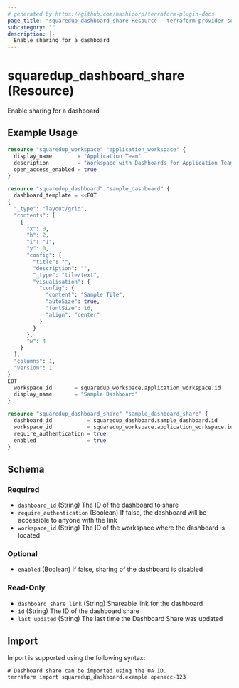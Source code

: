 ```yaml
---
# generated by https://github.com/hashicorp/terraform-plugin-docs
page_title: "squaredup_dashboard_share Resource - terraform-provider-squaredup"
subcategory: ""
description: |-
  Enable sharing for a dashboard
---
```


# squaredup_dashboard_share (Resource)

Enable sharing for a dashboard

## Example Usage

```terraform
resource "squaredup_workspace" "application_workspace" {
  display_name        = "Application Team"
  description         = "Workspace with Dashboards for Application Team"
  open_access_enabled = true
}

resource "squaredup_dashboard" "sample_dashboard" {
  dashboard_template = <<EOT
{
  "_type": "layout/grid",
  "contents": [
    {
      "x": 0,
      "h": 2,
      "i": "1",
      "y": 0,
      "config": {
        "title": "",
        "description": "",
        "_type": "tile/text",
        "visualisation": {
          "config": {
            "content": "Sample Tile",
            "autoSize": true,
            "fontSize": 16,
            "align": "center"
          }
        }
      },
      "w": 4
    }
  ],
  "columns": 1,
  "version": 1
}
EOT
  workspace_id       = squaredup_workspace.application_workspace.id
  display_name       = "Sample Dashboard"
}

resource "squaredup_dashboard_share" "sample_dashboard_share" {
  dashboard_id           = squaredup_dashboard.sample_dashboard.id
  workspace_id           = squaredup_workspace.application_workspace.id
  require_authentication = true
  enabled                = true
}
```

<!-- schema generated by tfplugindocs -->
## Schema

### Required

- `dashboard_id` (String) The ID of the dashboard to share
- `require_authentication` (Boolean) If false, the dashboard will be accessible to anyone with the link
- `workspace_id` (String) The ID of the workspace where the dashboard is located

### Optional

- `enabled` (Boolean) If false, sharing of the dashboard is disabled

### Read-Only

- `dashboard_share_link` (String) Shareable link for the dashboard
- `id` (String) The ID of the dashboard share
- `last_updated` (String) The last time the Dashboard Share was updated

## Import

Import is supported using the following syntax:

```shell
# Dashboard share can be imported using the OA ID.
terraform import squaredup_dashboard.example openacc-123
```
